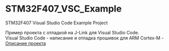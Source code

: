 # STM32F407_VSC_Example
STM32F407 Visual Studio Code Example Project<br>

Пример проекта с отладкой на J-Link для Visual Studio Code.<br>
Visual Studio Code - написание и отладка прошивок для ARM Cortex-M - [Описание проекта](http://adelectronics.ru/2019/04/21/visual-studio-code-написание-и-отладка-прошивок-для-arm-co)<br>